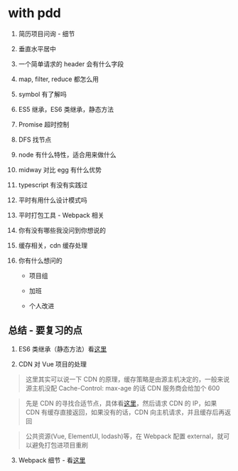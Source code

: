 # with pdd

1. 简历项目问询 - 细节

2. 垂直水平居中

3. 一个简单请求的 header 会有什么字段

4. map, filter, reduce 都怎么用

5. symbol 有了解吗

6. ES5 继承，ES6 类继承，静态方法

7. Promise 超时控制

8. DFS 找节点

9. node 有什么特性，适合用来做什么

10. midway 对比 egg 有什么优势

11. typescript 有没有实践过

12. 平时有用什么设计模式吗

13. 平时打包工具 - Webpack 相关

14. 你有没有哪些我没问到你想说的

15. 缓存相关，cdn 缓存处理

16. 你有什么想问的

    - 项目组

    - 加班

    - 个人改进

## 总结 - 要复习的点

1. ES6 类继承（静态方法）看[这里](/review/ES6-static.md)

2. CDN 对 Vue 项目的处理

> 这里其实可以说一下 CDN 的原理，缓存策略是由源主机决定的，一般来说源主机没配 Cache-Control: max-age 的话 CDN 服务商会给加个 600

> 先是 CDN 的寻找合适节点，具体看[这里](/review/CDN.md)，然后请求 CDN 的 IP，如果 CDN 有缓存直接返回，如果没有的话，CDN 向主机请求，并且缓存后再返回

> 公共资源(Vue, ElementUI, lodash)等，在 Webpack 配置 external，就可以避免打包进项目重刷

3. Webpack 细节 - 看[这里](/review/webpack.md)
